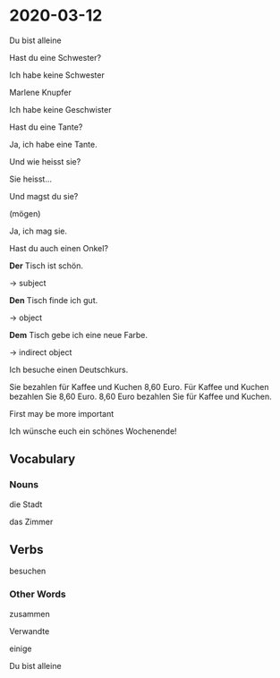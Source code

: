 # 2020-03-12

Du bist alleine 

Hast du eine Schwester? 

Ich habe keine Schwester 

Marlene Knupfer

Ich habe keine Geschwister

Hast du eine Tante? 

Ja, ich habe eine Tante. 

Und wie heisst sie? 

Sie heisst...

Und magst du sie?

(mögen)

Ja, ich mag sie.



Hast du auch einen Onkel? 





**Der** Tisch ist schön. 

-> subject

**Den** Tisch finde ich gut. 

-> object



**Dem** Tisch gebe ich eine neue Farbe.

-> indirect object



 

Ich besuche einen Deutschkurs. 





Sie bezahlen für Kaffee und Kuchen 8,60 Euro. 
Für Kaffee und Kuchen bezahlen Sie 8,60 Euro. 
8,60 Euro bezahlen Sie für Kaffee und Kuchen. 

First may be more important



Ich wünsche euch ein schönes Wochenende!

## Vocabulary

### Nouns

die Stadt

das Zimmer

## Verbs

besuchen

### Other Words



zusammen

Verwandte

einige

Du bist alleine 



